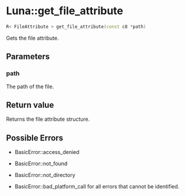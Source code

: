 # Luna::get_file_attribute

```c++
R< FileAttribute > get_file_attribute(const c8 *path)
```

Gets the file attribute. 



## Parameters
### path
The path of the file. 

## Return value
Returns the file attribute structure. 

## Possible Errors
* BasicError::access_denied

* BasicError::not_found

* BasicError::not_directory

* BasicError::bad_platform_call for all errors that cannot be identified. 

